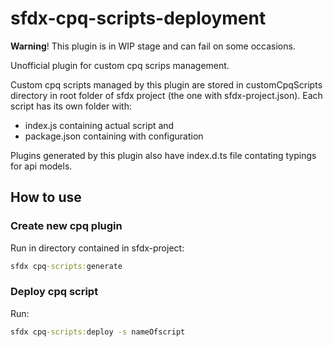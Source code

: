 # sfdx-cpq-scripts-deployment

**Warning**! This plugin is in WIP stage and can fail on some occasions.

Unofficial plugin for custom cpq scrips management.

Custom cpq scripts managed by this plugin are stored in customCpqScripts directory in root folder of sfdx project (the one with sfdx-project.json).
Each script has its own folder with:

-   index.js containing actual script and
-   package.json containing with configuration

Plugins generated by this plugin also have index.d.ts file contating typings for api models.

## How to use

### Create new cpq plugin

Run in directory contained in sfdx-project:

```cmd
sfdx cpq-scripts:generate
```

### Deploy cpq script

Run:

```cmd
sfdx cpq-scripts:deploy -s nameOfscript
```
